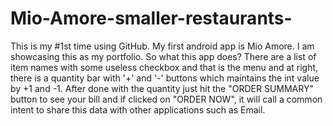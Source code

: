# Mio-Amore-smaller-restaurants-
This is my #1st time using GitHub. My first android app is Mio Amore. I am showcasing this as my portfolio. 
So what this app does?
There are a list of item names with some useless checkbox and that is the menu and at right, there is a quantity bar with '+' and '-' buttons which maintains the int value by +1 and -1.
After done with the quantity just hit the "ORDER SUMMARY" button to see your bill and if clicked on "ORDER NOW", it will call a common intent to share this data with other applications such as Email. 
